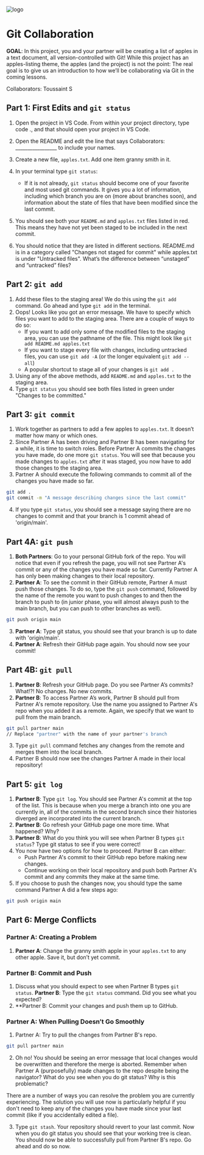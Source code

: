 ![logo](https://user-images.githubusercontent.com/44912347/201743027-4f29bdad-8418-4d72-80f5-f2f2527add15.jpg)

# Git Collaboration
**GOAL**: In this project, you and your partner will be creating a list of apples in a text document, all version-controlled with Git!  While this project has an apples-listing theme, the apples (and the project) is not the point: The real goal is to give us an introduction to how we’ll be collaborating via Git in the coming lessons.

Collaborators: Toussaint S

## Part 1: First Edits and `git status`
1. Open the project in VS Code.  From within your project directory, type code ., and that should open your project in VS Code.
2. Open the README and edit the line that says Collaborators: _________________ to include your names.
3. Create a new file, `apples.txt`. Add one item granny smith in it.
4. In your terminal type `git status`:
    - If it is not already, `git status` should become one of your favorite and most used git commands. It gives you a lot of information, including which branch you are on (more about branches soon), and information about the state of files that have been modified since the last commit.

5. You should see both your `README.md` and `apples.txt` files listed in red. This means they have not yet been staged to be included in the next commit. 
6. You should notice that they are listed in different sections. README.md is in a category called "Changes not staged for commit" while apples.txt is under "Untracked files". What’s the difference between “unstaged” and “untracked” files?

## Part 2: `git add`
1. Add these files to the staging area! We do this using the `git add` command. Go ahead and type `git add` in the terminal.
2. Oops! Looks like you got an error message. We have to specify which files you want to add to the staging area. There are a couple of ways to do so:
    - If you want to add only some of the modified files to the staging area, you can use the pathname of the file. This might look like `git add README.md apples.txt`
    - If you want to stage every file with changes, including untracked files, you can use `git add -A` (or the longer equivalent `git add --all`) 
    - A popular shortcut to stage all of your changes is `git add .`
3. Using any of the above methods, add `README.md` and `apples.txt` to the staging area.
4. Type `git status` you should see both files listed in green under "Changes to be committed."

## Part 3: `git commit`
1. Work together as partners to add a few apples to `apples.txt`. It doesn’t matter how many or which ones.
2. Since Partner A has been driving and Partner B has been navigating for a while, it is time to switch roles. Before Partner A commits the changes you have made, do one more `git status`. You will see that because you made changes to `apples.txt` after it was staged, you now have to add those changes to the staging area.
3. Partner A should execute the following commands to commit all of the changes you have made so far.
```bash
git add .
git commit -m "A message describing changes since the last commit" 
```

4. If you type `git status`, you should see a message saying there are no changes to commit and that your branch is 1 commit ahead of 'origin/main'.

## Part 4A: `git push`
1. **Both Partners**: Go to your personal GitHub fork of the repo. You will notice that even if you refresh the page, you will not see Partner A's commit or any of the changes you have made so far. Currently Partner A has only been making changes to their local repository.
2. **Partner A**: To see the commit in their GitHub remote, Partner A must push those changes. To do so, type the `git push` command, followed by the name of the remote you want to push changes to and then the branch to push to (in junior phase, you will almost always push to the main branch, but you can push to other branches as well).
```bash
git push origin main
```
3. **Partner A**: Type git status, you should see that your branch is up to date with 'origin/main'.
4. **Partner A**: Refresh their GitHub page again. You should now see your commit!

## Part 4B: `git pull`
1. **Partner B**: Refresh your GitHub page. Do you see Partner A’s commits? What!?! No changes. No new commits.
2. **Partner B**: To access Partner A’s work, Partner B should pull from Partner A's remote repository. Use the name you assigned to Partner A's repo when you added it as a remote. Again, we specify that we want to pull from the main branch.
```bash
git pull partner main 
// Replace "partner" with the name of your partner's branch
```
3. Type `git pull` command fetches any changes from the remote and merges them into the local branch.
4. Partner B should now see the changes Partner A made in their local repository!

## Part 5: `git log`
1. **Partner B**: Type `git log`. You should see Partner A's commit at the top of the list. This is because when you merge a branch into one you are currently in, all of the commits in the second branch since their histories diverged are incorporated into the current branch.
2. **Partner B**: Go refresh your GitHub page one more time. What happened? Why?
3. **Partner B**: What do you think you will see when Partner B types `git status`? Type git status to see if you were correct!
4. You now have two options for how to proceed. Partner B can either:
    - Push Partner A's commit to their GitHub repo before making new changes.
    - Continue working on their local repository and push both Partner A's commit and any commits they make at the same time.
5. If you choose to push the changes now, you should type the same command Partner A did a few steps ago:
```bash
git push origin main
```

## Part 6: Merge Conflicts
### Partner A: Creating a Problem
1. **Partner A**: Change the granny smith apple in your `apples.txt` to any other apple. Save it, but don’t yet commit.

### Partner B: Commit and Push
1. Discuss what you should expect to see when Partner B types `git status`. **Partner B**: Type the `git status` command. Did you see what you expected?
2. **Partner B: Commit your changes and push them up to GitHub.

### Partner A: When Pulling Doesn’t Go Smoothly
1. Partner A: Try to pull the changes from Partner B's repo.
```bash
git pull partner main
```
2. Oh no! You should be seeing an error message that local changes would be overwritten and therefore the merge is aborted. Remember when Partner A (purposefully) made changes to the repo despite being the navigator? What do you see when you do git status? Why is this problematic?

There are a number of ways you can resolve the problem you are currently experiencing. The solution you will use now is particularly helpful if you don't need to keep any of the changes you have made since your last commit (like if you accidentally edited a file).

3. Type `git stash`. Your repository should revert to your last commit. Now when you do git status you should see that your working tree is clean. You should now be able to successfully pull from Partner B's repo. Go ahead and do so now.
